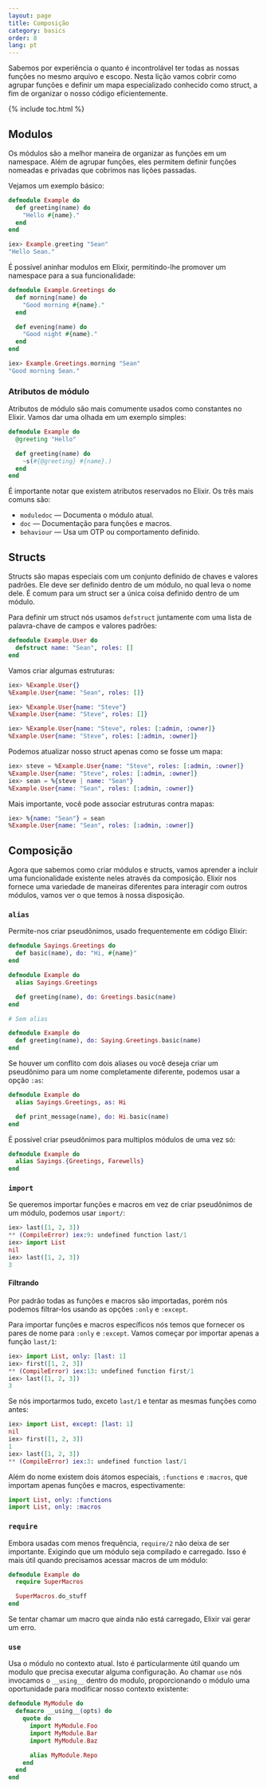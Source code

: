 ```yaml
---
layout: page
title: Composição
category: basics
order: 8
lang: pt
---
```


Sabemos por experiência o quanto é incontrolável ter todas as nossas funções no mesmo arquivo e escopo. Nesta lição vamos cobrir como agrupar funções e definir um mapa especializado conhecido como struct, a fim de organizar o nosso código eficientemente.

{% include toc.html %}

## Modulos

Os módulos são a melhor maneira de organizar as funções em um namespace. Além de agrupar funções, eles permitem definir funções nomeadas e privadas que cobrimos nas lições passadas.

Vejamos um exemplo básico:

``` elixir
defmodule Example do
  def greeting(name) do
    "Hello #{name}."
  end
end

iex> Example.greeting "Sean"
"Hello Sean."
```

É possível aninhar modulos em Elixir, permitindo-lhe promover um namespace para a sua funcionalidade:

```elixir
defmodule Example.Greetings do
  def morning(name) do
    "Good morning #{name}."
  end

  def evening(name) do
    "Good night #{name}."
  end
end

iex> Example.Greetings.morning "Sean"
"Good morning Sean."
```

### Atributos de módulo

Atributos de módulo são mais comumente usados como constantes no Elixir. Vamos dar uma olhada em um exemplo simples:

```elixir
defmodule Example do
  @greeting "Hello"

  def greeting(name) do
    ~s(#{@greeting} #{name}.)
  end
end
```

É importante notar que existem atributos reservados no Elixir. Os três mais comuns são:

+ `moduledoc` — Documenta o módulo atual.
+ `doc` — Documentação para funções e macros.
+ `behaviour` — Usa um OTP ou comportamento definido.

## Structs

Structs são mapas especiais com um conjunto definido de chaves e valores padrões. Ele deve ser definido dentro de um módulo, no qual leva o nome dele. É comum para um struct ser a única coisa definido dentro de um módulo.

Para definir um struct nós usamos `defstruct` juntamente com uma lista de palavra-chave de campos e valores padrões:

```elixir
defmodule Example.User do
  defstruct name: "Sean", roles: []
end
```

Vamos criar algumas estruturas:

```elixir
iex> %Example.User{}
%Example.User{name: "Sean", roles: []}

iex> %Example.User{name: "Steve"}
%Example.User{name: "Steve", roles: []}

iex> %Example.User{name: "Steve", roles: [:admin, :owner]}
%Example.User{name: "Steve", roles: [:admin, :owner]}
```

Podemos atualizar nosso struct apenas como se fosse um mapa:

```elixir
iex> steve = %Example.User{name: "Steve", roles: [:admin, :owner]}
%Example.User{name: "Steve", roles: [:admin, :owner]}
iex> sean = %{steve | name: "Sean"}
%Example.User{name: "Sean", roles: [:admin, :owner]}
```

Mais importante, você pode associar estruturas contra mapas:

```elixir
iex> %{name: "Sean"} = sean
%Example.User{name: "Sean", roles: [:admin, :owner]}
```

## Composição

Agora que sabemos como criar módulos e structs, vamos aprender a incluir uma funcionalidade existente neles através da composição. Elixir nos fornece uma variedade de maneiras diferentes para interagir com outros módulos, vamos ver o que temos à nossa disposição.

### `alias`

Permite-nos criar pseudônimos, usado frequentemente em código Elixir:

```elixir
defmodule Sayings.Greetings do
  def basic(name), do: "Hi, #{name}"
end

defmodule Example do
  alias Sayings.Greetings

  def greeting(name), do: Greetings.basic(name)
end

# Sem alias

defmodule Example do
  def greeting(name), do: Saying.Greetings.basic(name)
end
```

Se houver um conflito com dois aliases ou você deseja criar um pseudônimo para um nome completamente diferente, podemos usar a opção `:as`:

```elixir
defmodule Example do
  alias Sayings.Greetings, as: Hi

  def print_message(name), do: Hi.basic(name)
end
```

É possível criar pseudônimos para multiplos módulos de uma vez só:

```elixir
defmodule Example do
  alias Sayings.{Greetings, Farewells}
end
```

### `import`

Se queremos importar funções e macros em vez de criar pseudônimos de um módulo, podemos usar `import/`:

```elixir
iex> last([1, 2, 3])
** (CompileError) iex:9: undefined function last/1
iex> import List
nil
iex> last([1, 2, 3])
3
```

#### Filtrando

Por padrão todas as funções e macros são importadas, porém nós podemos filtrar-los usando as opções `:only` e `:except`.

Para importar funções e macros específicos nós temos que fornecer os  pares de nome para `:only` e `:except`. Vamos começar por importar apenas a função `last/1`:

```elixir
iex> import List, only: [last: 1]
iex> first([1, 2, 3])
** (CompileError) iex:13: undefined function first/1
iex> last([1, 2, 3])
3
```

Se nós importarmos tudo, exceto `last/1` e tentar as mesmas funções como antes:

```elixir
iex> import List, except: [last: 1]
nil
iex> first([1, 2, 3])
1
iex> last([1, 2, 3])
** (CompileError) iex:3: undefined function last/1
```

Além do nome existem dois átomos especiais, `:functions` e `:macros`, que importam apenas funções e macros, espectivamente:

```elixir
import List, only: :functions
import List, only: :macros
```

### `require`

Embora usadas com menos frequência, `require/2` não deixa de ser importante. Exigindo que um módulo seja compilado e carregado. Isso é mais útil quando precisamos acessar macros de um módulo:

```elixir
defmodule Example do
  require SuperMacros

  SuperMacros.do_stuff
end
```

Se tentar chamar um macro que ainda não está carregado, Elixir vai gerar um erro.

### `use`

Usa o módulo no contexto atual. Isto é particularmente útil quando um modulo que precisa executar alguma configuração. Ao chamar `use` nós invocamos o `__using__` dentro do modulo, proporcionando o módulo uma oportunidade para modificar nosso contexto existente:

```elixir
defmodule MyModule do
  defmacro __using__(opts) do
    quote do
      import MyModule.Foo
      import MyModule.Bar
      import MyModule.Baz

      alias MyModule.Repo
    end
  end
end
```
